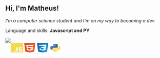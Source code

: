 ## Hi, I'm Matheus!

*I'm a computer science student and I'm on my way to becoming a dev*

Language and skills: **Javascript and PY**

<div align="center">
  <a href="https://github.com/MatheusBraga1">
  <img align="left" height="180em" src="https://github-readme-stats.vercel.app/api?username=MatheusBraga1&show_icons=true&theme=dark&include_all_commits=true&count_private=true"/>
</div>
<div style="display: inline_block"><br>
  <img align="left" alt="Braga-Js" height="30" width="40" src="https://raw.githubusercontent.com/devicons/devicon/master/icons/javascript/javascript-plain.svg">
  <img align="left" alt="Braga-HTML" height="30" width="40" src="https://raw.githubusercontent.com/devicons/devicon/master/icons/html5/html5-original.svg">
  <img align="left" alt="Braga-CSS" height="30" width="40" src="https://raw.githubusercontent.com/devicons/devicon/master/icons/css3/css3-original.svg">
  <img align="left" alt="Braga-Python" height="30" width="40" src="https://raw.githubusercontent.com/devicons/devicon/master/icons/python/python-original.svg">
</div>
  
  ##
